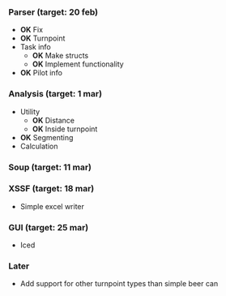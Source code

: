 ### Parser (target: 20 feb)
- **OK** Fix
- **OK** Turnpoint
- Task info
  - **OK** Make structs
  - **OK** Implement functionality
- **OK** Pilot info
### Analysis (target: 1 mar)
- Utility
  - **OK** Distance
  - **OK** Inside turnpoint
- **OK** Segmenting
- Calculation

### Soup (target: 11 mar)

### XSSF  (target: 18 mar)
- Simple excel writer
### GUI (target: 25 mar)
- Iced

### Later
- Add support for other turnpoint types than simple beer can